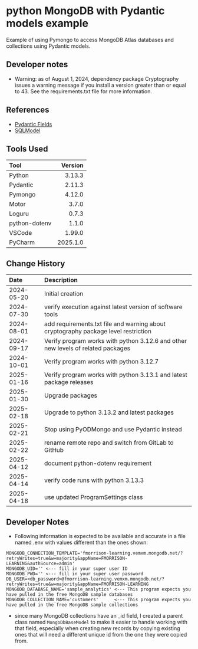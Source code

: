 # python MongoDB with Pydantic models example

Example of using Pymongo to access MongoDB Atlas databases and collections using Pydantic models.

## Developer notes

* Warning: as of August 1, 2024, dependency package Cryptography issues a warning message if you install a version
  greater than or equal to 43.
  See the requirements.txt file for more information.

## References

* [Pydantic Fields](https://docs.pydantic.dev/2.10/usage/fields)
* [SQLModel](https://sqlmodel.tiangolo.com/)

## Tools Used

| Tool          |  Version |
|:--------------|---------:|
| Python        |   3.13.3 |
| Pydantic      |   2.11.3 |
| Pymongo       |   4.12.0 |
| Motor         |    3.7.0 |
| Loguru        |    0.7.3 |
| python-dotenv |    1.1.0 |
| VSCode        |   1.99.0 |
| PyCharm       | 2025.1.0 |

## Change History

| Date       | Description                                                                        |
|:-----------|:-----------------------------------------------------------------------------------|
| 2024-05-20 | Initial creation                                                                   |
| 2024-07-30 | verify execution against latest version of software tools                          |
| 2024-08-01 | add requirements.txt file and warning about cryptography package level restriction |
| 2024-09-17 | Verify program works with python 3.12.6 and other new levels of related packages   |
| 2024-10-01 | Verify program works with python 3.12.7                                            |
| 2025-01-16 | Verify program works with python 3.13.1 and latest package releases                |
| 2025-01-30 | Upgrade packages                                                                   |
| 2025-02-18 | Upgrade to python 3.13.2 and latest packages                                       |
| 2025-02-21 | Stop using PyODMongo and use Pydantic instead                                      | 
| 2025-02-22 | rename remote repo and switch from GitLab to GitHub                                |
| 2025-04-12 | document python-dotenv requirement                                                 |
| 2025-04-14 | verify code runs with python 3.13.3                                                |
| 2025-04-18 | use updated ProgramSettings class                                                  |

## Developer Notes

* Following information is expected to be available and accurate in a file named .env with values different than the
  ones shown:

```text
MONGODB_CONNECTION_TEMPLATE='fmorrison-learning.vemxm.mongodb.net/?retryWrites=true&w=majority&appName=FMORRISON-LEARNING&authSource=admin'
MONGODB_UID='' <--- fill in your super user ID
MONGODB_PWD='' <--- fill in your super user password
DB_USER=<db_password>@fmorrison-learning.vemxm.mongodb.net/?retryWrites=true&w=majority&appName=FMORRISON-LEARNING
MONGODB_DATABASE_NAME='sample_analytics' <--- This program expects you have pulled in the free MongoDB sample databases
MONGODB_COLLECTION_NAME='customers'      <--- This program expects you have pulled in the free MongoDB sample collections
```

* since many MongoDB collections have an _id field, I created a parent class named `MongoDbBaseModel` to make it easier
  to handle working with that field,
  especially when creating new records by copying existing ones that will need a different unique id from the one they
  were copied from.